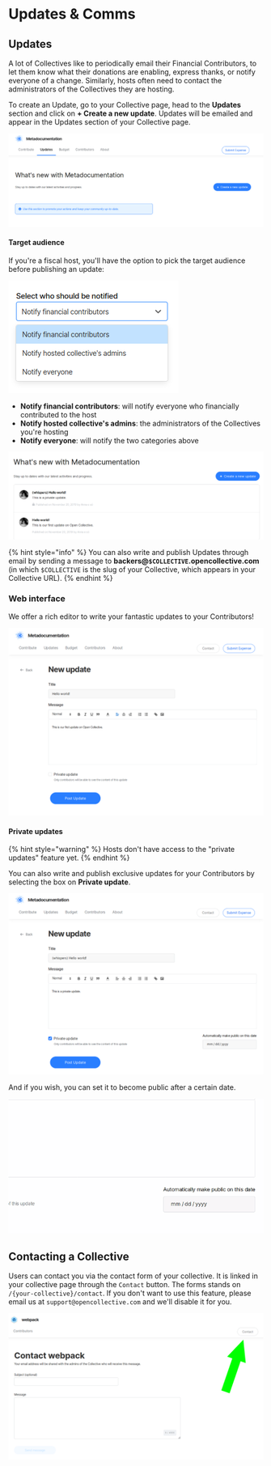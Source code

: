 # Updates & Comms

## Updates

A lot of Collectives like to periodically email their Financial Contributors, to let them know what their donations are enabling, express thanks, or notify everyone of a change. Similarly, hosts often need to contact the administrators of the Collectives they are hosting.

To create an Update, go to your Collective page, head to the **Updates** section and click on **+ Create a new update**. Updates will be emailed and appear in the Updates section of your Collective page.

![](../.gitbook/assets/collectives_updates-and-comms_create-new-update.png)



#### Target audience

If you're a fiscal host, you'll have the option to pick the target audience before publishing an update:

![Target audience for host&apos;s updates](../.gitbook/assets/image%20%2836%29.png)

* **Notify financial contributors**: will notify everyone who financially contributed to the host
* **Notify hosted collective's admins**: the administrators of the Collectives you're hosting
* **Notify everyone**: will notify the two categories above 

![The Updates section of a Collective page after being populated with two posts.](../.gitbook/assets/collectives_updates-and-comms_all-updates.png)

{% hint style="info" %}
You can also write and publish Updates through email by sending a message to **backers@`$COLLECTIVE`.opencollective.com** \(in which `$COLLECTIVE` is the slug of your Collective, which appears in your Collective URL\).
{% endhint %}

### Web interface

We offer a rich editor to write your fantastic updates to your Contributors!

![](../.gitbook/assets/collectives_updates-and-comms_regular-update.png%20%281%29%20%281%29.png)

#### Private updates

{% hint style="warning" %}
Hosts don't have access to the "private updates" feature yet.
{% endhint %}

You can also write and publish exclusive updates for your Contributors by selecting the box on **Private update**.

![](../.gitbook/assets/collectives_updates-and-comms_private-update.png)

And if you wish, you can set it to become public after a certain date.

![](../.gitbook/assets/collectives_updates-and-comms_public-after.gif)

## Contacting a Collective

Users can contact you via the contact form of your collective. It is linked in your collective page through the `Contact` button. The forms stands on `/{your-collective}/contact`. If you don't want to use this feature, please email us at `support@opencollective.com` and we'll disable it for you.

![](../.gitbook/assets/image%20%2820%29.png)

